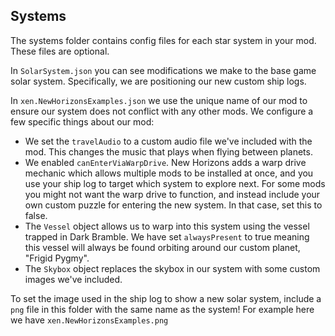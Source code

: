 ## Systems

The systems folder contains config files for each star system in your mod. These files are optional.

In `SolarSystem.json` you can see modifications we make to the base game solar system. Specifically, we are positioning our new custom ship logs.

In `xen.NewHorizonsExamples.json` we use the unique name of our mod to ensure our system does not conflict with any other mods. We configure a few specific things about our mod:
- We set the `travelAudio` to a custom audio file we've included with the mod. This changes the music that plays when flying between planets.
- We enabled `canEnterViaWarpDrive`. New Horizons adds a warp drive mechanic which allows multiple mods to be installed at once, and you use your ship log to target which system to explore next. For some mods you might not want the warp drive to function, and instead include your own custom puzzle for entering the new system. In that case, set this to false.
- The `Vessel` object allows us to warp into this system using the vessel trapped in Dark Bramble. We have set `alwaysPresent` to true meaning this vessel will always be found orbiting around our custom planet, "Frigid Pygmy".
- The `Skybox` object replaces the skybox in our system with some custom images we've included.

To set the image used in the ship log to show a new solar system, include a `png` file in this folder with the same name as the system! For example here we have `xen.NewHorizonsExamples.png`